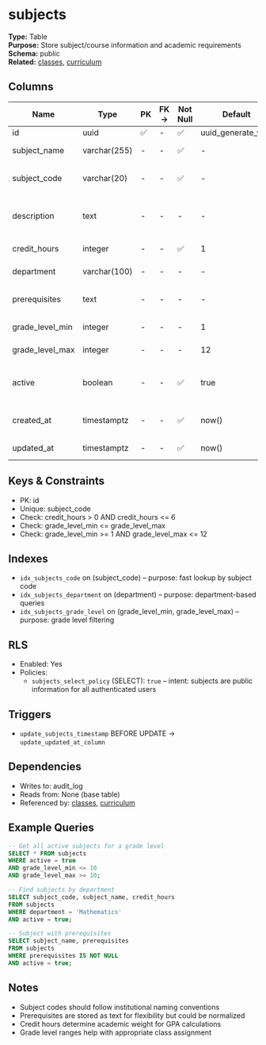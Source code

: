 # subjects

**Type:** Table  
**Purpose:** Store subject/course information and academic requirements  
**Schema:** public  
**Related:** [classes](../tables/classes.md), [curriculum](../tables/curriculum.md)

## Columns
| Name | Type | PK | FK → | Not Null | Default | Notes |
|------|------|----|------|----------|---------|-------|
| id | uuid | ✅ | - | ✅ | uuid_generate_v4() | Primary key |
| subject_name | varchar(255) | - | - | ✅ | - | Full subject name |
| subject_code | varchar(20) | - | - | ✅ | - | Abbreviated code (e.g., MATH101) |
| description | text | - | - | - | - | Subject description and objectives |
| credit_hours | integer | - | - | ✅ | 1 | Academic credit value |
| department | varchar(100) | - | - | - | - | Academic department |
| prerequisites | text | - | - | - | - | Required prior subjects |
| grade_level_min | integer | - | - | - | 1 | Minimum grade level |
| grade_level_max | integer | - | - | - | 12 | Maximum grade level |
| active | boolean | - | - | ✅ | true | Whether subject is currently offered |
| created_at | timestamptz | - | - | ✅ | now() | Record creation timestamp |
| updated_at | timestamptz | - | - | ✅ | now() | Last update timestamp |

## Keys & Constraints
- PK: id
- Unique: subject_code
- Check: credit_hours > 0 AND credit_hours <= 6
- Check: grade_level_min <= grade_level_max
- Check: grade_level_min >= 1 AND grade_level_max <= 12

## Indexes
- `idx_subjects_code` on (subject_code) – purpose: fast lookup by subject code
- `idx_subjects_department` on (department) – purpose: department-based queries
- `idx_subjects_grade_level` on (grade_level_min, grade_level_max) – purpose: grade level filtering

## RLS
- Enabled: Yes
- Policies:
  - `subjects_select_policy` (SELECT): `true` – intent: subjects are public information for all authenticated users

## Triggers
- `update_subjects_timestamp` BEFORE UPDATE → `update_updated_at_column`

## Dependencies
- Writes to: audit_log
- Reads from: None (base table)
- Referenced by: [classes](../tables/classes.md), [curriculum](../tables/curriculum.md)

## Example Queries
```sql
-- Get all active subjects for a grade level
SELECT * FROM subjects
WHERE active = true
AND grade_level_min <= 10
AND grade_level_max >= 10;

-- Find subjects by department
SELECT subject_code, subject_name, credit_hours
FROM subjects
WHERE department = 'Mathematics'
AND active = true;

-- Subject with prerequisites
SELECT subject_name, prerequisites
FROM subjects
WHERE prerequisites IS NOT NULL
AND active = true;
```

## Notes

* Subject codes should follow institutional naming conventions
* Prerequisites are stored as text for flexibility but could be normalized
* Credit hours determine academic weight for GPA calculations
* Grade level ranges help with appropriate class assignment